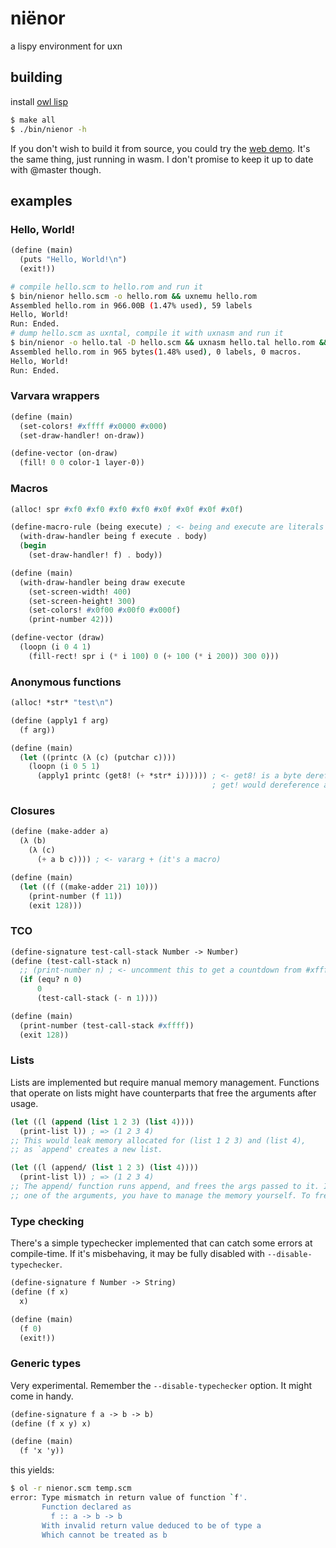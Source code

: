 # niënor

a lispy environment for uxn

## building

install [owl lisp](https://gitlab.com/owl-lisp/owl.git)

```sh
$ make all
$ ./bin/nienor -h
```

If you don't wish to build it from source, you could try the [web demo](https://pub.krzysckh.org/nienor-web-demo).
It's the same thing, just running in wasm. I don't promise to keep it up to date with @master though.

## examples

### Hello, World!

```scheme
(define (main)
  (puts "Hello, World!\n")
  (exit!))
```

```sh
# compile hello.scm to hello.rom and run it
$ bin/nienor hello.scm -o hello.rom && uxnemu hello.rom
Assembled hello.rom in 966.00B (1.47% used), 59 labels
Hello, World!
Run: Ended.
# dump hello.scm as uxntal, compile it with uxnasm and run it
$ bin/nienor -o hello.tal -D hello.scm && uxnasm hello.tal hello.rom && uxnemu hello.rom
Assembled hello.rom in 965 bytes(1.48% used), 0 labels, 0 macros.
Hello, World!
Run: Ended.
```

### Varvara wrappers

```scheme
(define (main)
  (set-colors! #xffff #x0000 #x000)
  (set-draw-handler! on-draw))

(define-vector (on-draw)
  (fill! 0 0 color-1 layer-0))
```

### Macros

```scheme
(alloc! spr #xf0 #xf0 #xf0 #xf0 #x0f #x0f #x0f #x0f)

(define-macro-rule (being execute) ; <- being and execute are literals
  (with-draw-handler being f execute . body)
  (begin
    (set-draw-handler! f) . body))

(define (main)
  (with-draw-handler being draw execute
    (set-screen-width! 400)
    (set-screen-height! 300)
    (set-colors! #x0f00 #x00f0 #x000f)
    (print-number 42)))

(define-vector (draw)
  (loopn (i 0 4 1)
    (fill-rect! spr i (* i 100) 0 (+ 100 (* i 200)) 300 0)))
```

### Anonymous functions

```scheme
(alloc! *str* "test\n")

(define (apply1 f arg)
  (f arg))

(define (main)
  (let ((printc (λ (c) (putchar c))))
    (loopn (i 0 5 1)
      (apply1 printc (get8! (+ *str* i)))))) ; <- get8! is a byte dereference.
                                             ; get! would dereference a short
```

### Closures

```scheme
(define (make-adder a)
  (λ (b)
    (λ (c)
      (+ a b c)))) ; <- vararg + (it's a macro)

(define (main)
  (let ((f ((make-adder 21) 10)))
    (print-number (f 11))
    (exit 128)))
```

### TCO

```scheme
(define-signature test-call-stack Number -> Number)
(define (test-call-stack n)
  ;; (print-number n) ; <- uncomment this to get a countdown from #xffff to 0
  (if (equ? n 0)
      0
      (test-call-stack (- n 1))))

(define (main)
  (print-number (test-call-stack #xffff))
  (exit 128))
```

### Lists

Lists are implemented but require manual memory management. Functions that operate on lists
might have counterparts that free the arguments after usage.

```scheme
(let ((l (append (list 1 2 3) (list 4))))
  (print-list l)) ; => (1 2 3 4)
;; This would leak memory allocated for (list 1 2 3) and (list 4),
;; as `append' creates a new list.

(let ((l (append/ (list 1 2 3) (list 4))))
  (print-list l)) ; => (1 2 3 4)
;; The append/ function runs append, and frees the args passed to it. If you only wish to free
;; one of the arguments, you have to manage the memory yourself. To free a list use (free-list ...)
```

### Type checking

There's a simple typechecker implemented that can catch some errors at compile-time.
If it's misbehaving, it may be fully disabled with `--disable-typechecker`.

```scheme
(define-signature f Number -> String)
(define (f x)
  x)

(define (main)
  (f 0)
  (exit!))
```

### Generic types

Very experimental. Remember the `--disable-typechecker` option. It might come in handy.

```scheme
(define-signature f a -> b -> b)
(define (f x y) x)

(define (main)
  (f 'x 'y))
```

this yields:

```sh
$ ol -r nienor.scm temp.scm
error: Type mismatch in return value of function `f'.
       Function declared as
         f :: a -> b -> b
       With invalid return value deduced to be of type a
       Which cannot be treated as b
```
